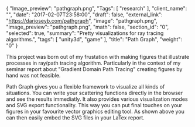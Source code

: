 {
  "Image_preview": "pathgraph.png",
  "Tags": [
    "research"
  ],
  "client_name": "",
  "date": "2017-02-07T23:58:00",
  "draft": false,
  "external_link": "https://darioseyb.com/pathgraph",
  "image": "pathgraph.png",
  "image_preview": "pathgraph.png",
  "math": false,
  "section_id": "0",
  "selected": true,
  "summary": "Pretty visualizations for ray tracing algorithms.",
  "tags": [
    "unity3d",
    "game"
  ],
  "title": "Path Graph",
  "weight": "0"
}

This project was born out of my frustation with making figures that illustrate processes in ray/path tracing algorithm. Particularly in the context of my seminar report about "Gradient Domain Path Tracing" creating figures by hand was not feasible.

Path Graph gives you a flexible framework to visualize all kinds of situations. You can write your scattering functions directly in the browser and see the results immediatly. It also provides various visualization modes and SVG export functionality. This way you can put final touches on your figures in your favourite vector graphics editing tool. As shown above you can then easily embed the SVG files in your LaTex report.
